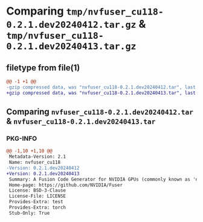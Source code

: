 # Comparing `tmp/nvfuser_cu118-0.2.1.dev20240412.tar.gz` & `tmp/nvfuser_cu118-0.2.1.dev20240413.tar.gz`

## filetype from file(1)

```diff
@@ -1 +1 @@
-gzip compressed data, was "nvfuser_cu118-0.2.1.dev20240412.tar", last modified: Mon Apr  5 07:00:00 1993, max compression
+gzip compressed data, was "nvfuser_cu118-0.2.1.dev20240413.tar", last modified: Mon Apr  5 07:00:00 1993, max compression
```

## Comparing `nvfuser_cu118-0.2.1.dev20240412.tar` & `nvfuser_cu118-0.2.1.dev20240413.tar`

### PKG-INFO

```diff
@@ -1,10 +1,10 @@
 Metadata-Version: 2.1
 Name: nvfuser_cu118
-Version: 0.2.1.dev20240412
+Version: 0.2.1.dev20240413
 Summary: A Fusion Code Generator for NVIDIA GPUs (commonly known as 'nvFuser')
 Home-page: https://github.com/NVIDIA/Fuser
 License: BSD-3-Clause
 License-File: LICENSE
 Provides-Extra: test
 Provides-Extra: torch
 Stub-Only: True
```


